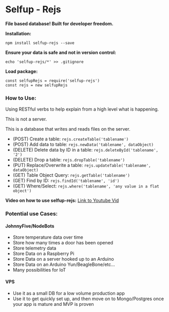 # Selfup - Rejs

**File based database! Built for developer freedom.**

**Installation:**

`npm install selfup-rejs --save`

**Ensure your data is safe and not in version control:**

`echo 'selfup-rejs/*' >> .gitignore`

**Load package:**

    const selfupRejs = require('selfup-rejs')
    const rejs = new selfupRejs

### How to Use:

Using RESTful verbs to help explain from a high level what is happening.

This is not a server.

This is a database that writes and reads files on the server.

* (POST)   Create a table: `rejs.createTable('tablename')`
* (POST)   Add data to table: `rejs.newData('tablename', dataObject)`
* (DELETE) Delete data by ID in a table: `rejs.deleteById('tablename', '2')`
* (DELETE) Drop a table: `rejs.dropTable('tablename')`
* (PUT)    Replace/Overwrite a table: `rejs.updateTable('tablename', dataObject)`
* (GET)    Table Object Query: `rejs.getTable('tablename')`
* (GET)    Find by ID: `rejs.findId('tablename', 'id')`
* (GET)    Where/Select: `rejs.where('tablename', 'any value in a flat object')`

**Video on how to use selfup-rejs:** [Link to Youtube Vid](https://www.youtube.com/watch?v=dVTePMkw9EE&feature=youtu.be&a)

### Potential use Cases:

#### JohnnyFive/NodeBots

* Store temperature data over time
* Store how many times a door has been opened
* Store telemetry data
* Store Data on a Raspberry Pi
* Store Data on a server hooked up to an Arduino
* Store Data on an Arduino Yun/BeagleBone/etc...
* Many possibilities for IoT

#### VPS

* Use it as a small DB for a low volume production app
* Use it to get quickly set up, and then move on to Mongo/Postgres once your app is mature and MVP is proven
